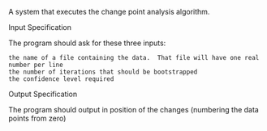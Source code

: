A system that executes the change point analysis algorithm.

Input Specification

The program should ask for these three inputs:

    the name of a file containing the data.  That file will have one real number per line
    the number of iterations that should be bootstrapped
    the confidence level required

Output Specification

The program should output in position of the changes (numbering the data points from zero)
